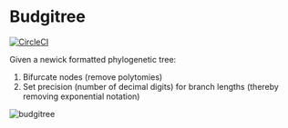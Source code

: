 # Budgitree

[![CircleCI](https://circleci.com/gh/MDU-PHL/mdu_py_dev_repo_template.svg?style=svg&circle-token=b62526fbb9651e6217c587331b9950a6ae62de42)](https://circleci.com/gh/MDU-PHL/mdu_py_dev_repo_template)

Given a newick formatted phylogenetic tree:

1. Bifurcate nodes (remove polytomies)
2. Set precision (number of decimal digits) for branch lengths (thereby removing exponential notation)


![budgitree](https://static3.bigstockphoto.com/1/6/5/large1500/56146028.jpg)
